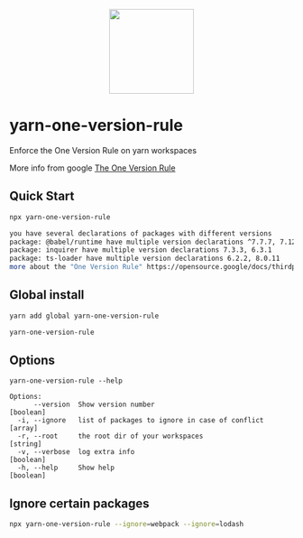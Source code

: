 <p align="center">
  <a href="http://logz.io">
    <img height="150px" src="https://logz.io/wp-content/uploads/2017/06/new-logzio-logo.png">
  </a>
</p>


# yarn-one-version-rule
Enforce the One Version Rule on yarn workspaces

More info from google [The One Version Rule](https://opensource.google/docs/thirdparty/oneversion)


## Quick Start
```sh
npx yarn-one-version-rule

you have several declarations of packages with different versions
package: @babel/runtime have multiple version declarations ^7.7.7, 7.12.1
package: inquirer have multiple version declarations 7.3.3, 6.3.1
package: ts-loader have multiple version declarations 6.2.2, 8.0.11
more about the "One Version Rule" https://opensource.google/docs/thirdparty/oneversion/
```

## Global install
```sh
yarn add global yarn-one-version-rule

yarn-one-version-rule
```

## Options
```
yarn-one-version-rule --help

Options:
      --version  Show version number                                   [boolean]
  -i, --ignore   list of packages to ignore in case of conflict          [array]
  -r, --root     the root dir of your workspaces                        [string]
  -v, --verbose  log extra info                                        [boolean]
  -h, --help     Show help                                             [boolean]
```

## Ignore certain packages

```sh
npx yarn-one-version-rule --ignore=webpack --ignore=lodash
```
